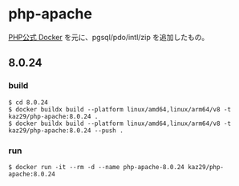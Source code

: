 # php-apache

[PHP公式 Docker](https://github.com/docker-library/php) を元に、pgsql/pdo/intl/zip を追加したもの。

## 8.0.24

### build 

```
$ cd 8.0.24
$ docker buildx build --platform linux/amd64,linux/arm64/v8 -t kaz29/php-apache:8.0.24 .
$ docker buildx build --platform linux/amd64,linux/arm64/v8 -t kaz29/php-apache:8.0.24 --push .
```
### run 

```
$ docker run -it --rm -d --name php-apache-8.0.24 kaz29/php-apache:8.0.24
```
